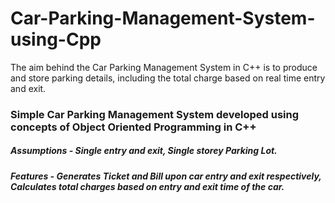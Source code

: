 # Car-Parking-Management-System-using-Cpp
The aim behind the Car Parking Management System in C++ is to produce and store parking details, including the total charge based on real time entry and exit.
### Simple Car Parking Management System developed using concepts of Object Oriented Programming in C++
##### Assumptions - Single entry and exit, Single storey Parking Lot.
##### Features - Generates Ticket and Bill upon car entry and exit respectively, Calculates total charges based on entry and exit time of the car.
